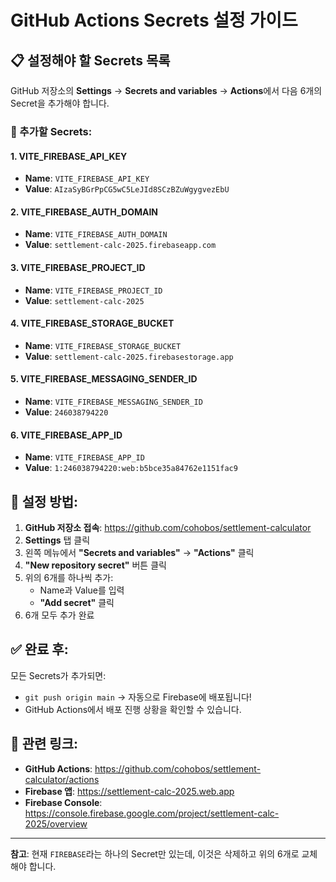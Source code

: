 # GitHub Actions Secrets 설정 가이드

## 📋 설정해야 할 Secrets 목록

GitHub 저장소의 **Settings** → **Secrets and variables** → **Actions**에서 다음 6개의 Secret을 추가해야 합니다.

### 🔑 추가할 Secrets:

#### 1. VITE_FIREBASE_API_KEY
- **Name**: `VITE_FIREBASE_API_KEY`
- **Value**: `AIzaSyBGrPpCG5wC5LeJId8SCzBZuWgygvezEbU`

#### 2. VITE_FIREBASE_AUTH_DOMAIN
- **Name**: `VITE_FIREBASE_AUTH_DOMAIN`
- **Value**: `settlement-calc-2025.firebaseapp.com`

#### 3. VITE_FIREBASE_PROJECT_ID
- **Name**: `VITE_FIREBASE_PROJECT_ID`
- **Value**: `settlement-calc-2025`

#### 4. VITE_FIREBASE_STORAGE_BUCKET
- **Name**: `VITE_FIREBASE_STORAGE_BUCKET`
- **Value**: `settlement-calc-2025.firebasestorage.app`

#### 5. VITE_FIREBASE_MESSAGING_SENDER_ID
- **Name**: `VITE_FIREBASE_MESSAGING_SENDER_ID`
- **Value**: `246038794220`

#### 6. VITE_FIREBASE_APP_ID
- **Name**: `VITE_FIREBASE_APP_ID`
- **Value**: `1:246038794220:web:b5bce35a84762e1151fac9`

## 📝 설정 방법:

1. **GitHub 저장소 접속**: https://github.com/cohobos/settlement-calculator
2. **Settings** 탭 클릭
3. 왼쪽 메뉴에서 **"Secrets and variables"** → **"Actions"** 클릭
4. **"New repository secret"** 버튼 클릭
5. 위의 6개를 하나씩 추가:
   - Name과 Value를 입력
   - **"Add secret"** 클릭
6. 6개 모두 추가 완료

## ✅ 완료 후:

모든 Secrets가 추가되면:
- `git push origin main` → 자동으로 Firebase에 배포됩니다!
- GitHub Actions에서 배포 진행 상황을 확인할 수 있습니다.

## 🔗 관련 링크:

- **GitHub Actions**: https://github.com/cohobos/settlement-calculator/actions
- **Firebase 앱**: https://settlement-calc-2025.web.app
- **Firebase Console**: https://console.firebase.google.com/project/settlement-calc-2025/overview

---

**참고**: 현재 `FIREBASE`라는 하나의 Secret만 있는데, 이것은 삭제하고 위의 6개로 교체해야 합니다.
